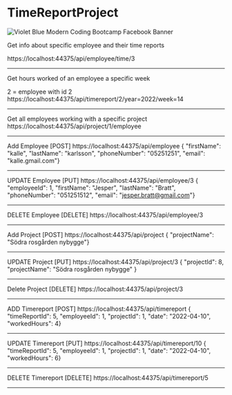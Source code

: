 # TimeReportProject
![Violet Blue Modern Coding Bootcamp Facebook Banner](https://user-images.githubusercontent.com/91311313/163331929-251f2e10-9442-4847-b077-101bc259311c.jpg)


Get info about specific employee and their time reports

https://localhost:44375/api/employee/time/3

----------------------------------------------------------------------------------

Get hours worked of an employee a specific week

2 = employee with id 2
https://localhost:44375/api/timereport/2/year=2022/week=14

----------------------------------------------------------------------------------

Get all employees working with a specific project
https://localhost:44375/api/project/1/employee

----------------------------------------------------------------------------------

Add Employee [POST]
https://localhost:44375/api/employee
{ "firstName": "kalle", "lastName": "karlsson", "phoneNumber": "05251251",
 "email": "kalle.gmail.com"}

----------------------------------------------------------------------------------

UPDATE Employee  [PUT]
https://localhost:44375/api/employee/3
{ "employeeId": 1, "firstName": "Jesper", "lastName": "Bratt", "phoneNumber": "051251512",
"email": "jesper.bratt@gmail.com"}

----------------------------------------------------------------------------------
DELETE Employee  [DELETE]
https://localhost:44375/api/employee/3

----------------------------------------------------------------------------------

Add Project [POST]
https://localhost:44375/api/project
{ "projectName": "Södra rosgården nybygge"}

----------------------------------------------------------------------------------

UPDATE Project [PUT]
https://localhost:44375/api/project/3
{ "projectId": 8, "projectName": "Södra rosgården nybygge" }

----------------------------------------------------------------------------------

Delete Project [DELETE]
https://localhost:44375/api/project/3

----------------------------------------------------------------------------------

ADD Timereport [POST]
https://localhost:44375/api/timereport
{ "timeReportId": 5, "employeeId": 1, "projectId": 1, "date": "2022-04-10", "workedHours": 4}

----------------------------------------------------------------------------------

UPDATE Timereport [PUT]
https://localhost:44375/api/timereport/10
{ "timeReportId": 5, "employeeId": 1, "projectId": 1, "date": "2022-04-10", "workedHours": 6}

----------------------------------------------------------------------------------

DELETE Timereport [DELETE]
https://localhost:44375/api/timereport/5

----------------------------------------------------------------------------------


